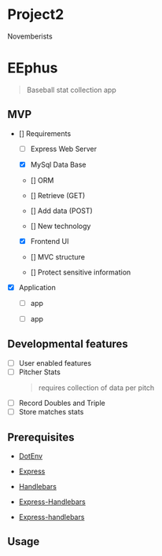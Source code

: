 # Project2
Novemberists

# EEphus
  > Baseball stat collection app


## MVP

 - [] Requirements

     - [ ] Express Web Server

     - [X] MySql Data Base
     
     - [] ORM

     - [] Retrieve (GET)

     - [] Add data (POST)

     - [] New technology

     - [x] Frontend UI

     - [] MVC structure

     - [] Protect sensitive information
      
- [x] Application

     - [ ] app
     
     - [ ] app

    



## Developmental features
- [ ] User enabled features
- [ ] Pitcher Stats
  > requires collection of data per pitch
- [ ] Record Doubles and Triple
- [ ] Store matches stats
<!-- currently hold match stats in js send stats to season stats to dynamiclly updat ERA and batting average -->


## Prerequisites

   
   - [DotEnv](https://www.npmjs.com/package/dotenv)

   
   - [Express](https://www.npmjs.com/package/express)

  
  - [Handlebars](https://www.npmjs.com/package/express-handlebars)

  - [Express-Handlebars](https://www.npmjs.com/package/handlebars)
  
  
  - [Express-handlebars]()
  
 
  

## Usage

  
  



